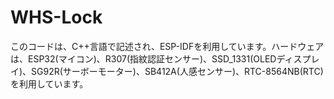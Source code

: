 # WHS-Lock
このコードは、C++言語で記述され、ESP-IDFを利用しています。ハードウェアは、ESP32(マイコン)、R307(指紋認証センサー)、SSD_1331(OLEDディスプレイ)、SG92R(サーボーモーター)、SB412A(人感センサー)、RTC-8564NB(RTC)を利用しています。
